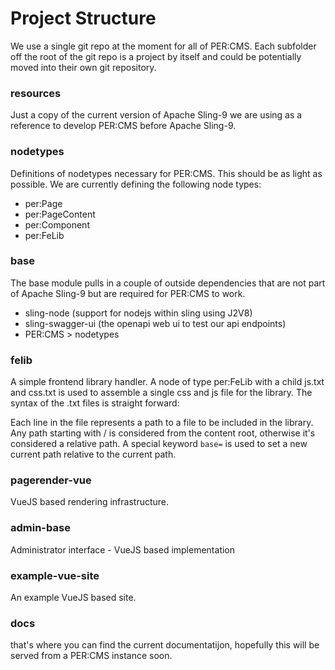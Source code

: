 # Project Structure

We use a single git repo at the moment for all of PER:CMS. Each subfolder off the root
of the git repo is a project by itself and could be potentially moved into their own
git repository. 

### resources
Just a copy of the current version of Apache Sling-9 we are using as a reference to 
develop PER:CMS before Apache Sling-9.

### nodetypes
Definitions of nodetypes necessary for PER:CMS. This should be as light as possible. 
We are currently defining the following node types: 

- per:Page
- per:PageContent
- per:Component
- per:FeLib

### base
The base module pulls in a couple of outside dependencies that are not part of Apache
Sling-9 but are required for PER:CMS to work. 

- sling-node (support for nodejs within sling using J2V8)
- sling-swagger-ui (the openapi web ui to test our api endpoints)
- PER:CMS > nodetypes

### felib
A simple frontend library handler. A node of type per:FeLib with a child js.txt and 
css.txt is used to assemble a single css and js file for the library. The syntax of
the .txt files is straight forward: 

Each line in the file represents a path to a file to be included in the library. Any
path starting with / is considered from the content root, otherwise it's considered 
a relative path. A special keyword `base=` is used to set a new current path relative
to the current path.

### pagerender-vue
VueJS based rendering infrastructure. 

### admin-base
Administrator interface - VueJS based implementation

### example-vue-site
An example VueJS based site. 

### docs
that's where you can find the current documentatijon, hopefully this will be served from 
a PER:CMS instance soon.  